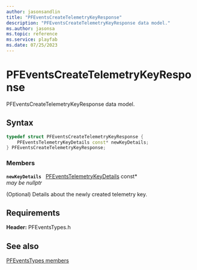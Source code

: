 ```yaml
---
author: jasonsandlin
title: "PFEventsCreateTelemetryKeyResponse"
description: "PFEventsCreateTelemetryKeyResponse data model."
ms.author: jasonsa
ms.topic: reference
ms.service: playfab
ms.date: 07/25/2023
---
```


# PFEventsCreateTelemetryKeyResponse  

PFEventsCreateTelemetryKeyResponse data model.  

## Syntax  
  
```cpp
typedef struct PFEventsCreateTelemetryKeyResponse {  
    PFEventsTelemetryKeyDetails const* newKeyDetails;  
} PFEventsCreateTelemetryKeyResponse;  
```
  
### Members  
  
**`newKeyDetails`** &nbsp; [PFEventsTelemetryKeyDetails](pfeventstelemetrykeydetails.md) const*  
*may be nullptr*  
  
(Optional) Details about the newly created telemetry key.
  
  
## Requirements  
  
**Header:** PFEventsTypes.h
  
## See also  
[PFEventsTypes members](../pfeventstypes_members.md)  

  
  
